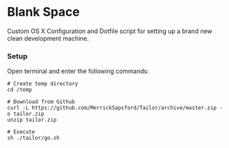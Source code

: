 # Blank Space
Custom OS X Configuration and Dotfile script for setting up a brand new clean development machine.

### Setup
Open terminal and enter the following commands:

    # Create temp directory
    cd /temp
    
    # Download from Github
    curl -L https://github.com/MerrickSapsford/Tailor/archive/master.zip -o tailor.zip
    unzip tailor.zip
    
    # Execute
    sh ./tailor/go.sh

